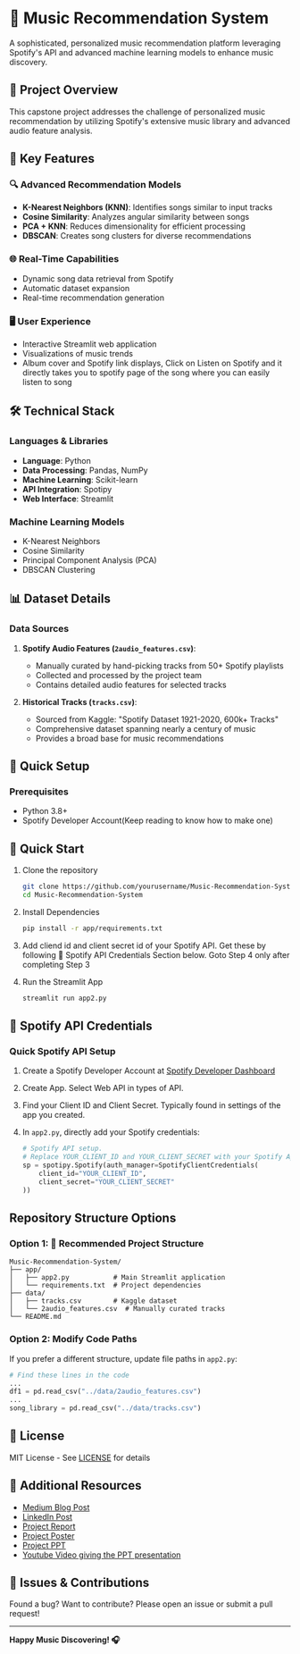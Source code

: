 # 🎵 Music Recommendation System

A sophisticated, personalized music recommendation platform leveraging Spotify's API and advanced machine learning models to enhance music discovery.

## 🌟 Project Overview

This capstone project addresses the challenge of personalized music recommendation by utilizing Spotify's extensive music library and advanced audio feature analysis.

## 🎯 Key Features

### 🔍 Advanced Recommendation Models
- **K-Nearest Neighbors (KNN)**: Identifies songs similar to input tracks
- **Cosine Similarity**: Analyzes angular similarity between songs
- **PCA + KNN**: Reduces dimensionality for efficient processing
- **DBSCAN**: Creates song clusters for diverse recommendations

### 🌐 Real-Time Capabilities
- Dynamic song data retrieval from Spotify
- Automatic dataset expansion
- Real-time recommendation generation

### 🖥️ User Experience
- Interactive Streamlit web application
- Visualizations of music trends
- Album cover and Spotify link displays, Click on Listen on Spotify and it directly takes you to spotify page of the song where you can easily listen to song

## 🛠️ Technical Stack

### Languages & Libraries
- **Language**: Python
- **Data Processing**: Pandas, NumPy
- **Machine Learning**: Scikit-learn
- **API Integration**: Spotipy
- **Web Interface**: Streamlit

### Machine Learning Models
- K-Nearest Neighbors
- Cosine Similarity
- Principal Component Analysis (PCA)
- DBSCAN Clustering

## 📊 Dataset Details

### Data Sources
1. **Spotify Audio Features (`2audio_features.csv`)**: 
   - Manually curated by hand-picking tracks from 50+ Spotify playlists
   - Collected and processed by the project team
   - Contains detailed audio features for selected tracks

2. **Historical Tracks (`tracks.csv`)**: 
   - Sourced from Kaggle: "Spotify Dataset 1921-2020, 600k+ Tracks"
   - Comprehensive dataset spanning nearly a century of music
   - Provides a broad base for music recommendations

## 🚀 Quick Setup

### Prerequisites
- Python 3.8+
- Spotify Developer Account(Keep reading to know how to make one)

## 🚀 Quick Start

1. Clone the repository
   ```bash
   git clone https://github.com/yourusername/Music-Recommendation-System.git
   cd Music-Recommendation-System
   ```

2. Install Dependencies
   ```bash
   pip install -r app/requirements.txt
   ```
   
3. Add cliend id and client secret id of your Spotify API. Get these by following 🔐 Spotify API Credentials Section below. Goto Step 4 only after completing Step 3
 
4. Run the Streamlit App
   ```bash
   streamlit run app2.py
   ```

## 🔐 Spotify API Credentials

### Quick Spotify API Setup
1. Create a Spotify Developer Account at [Spotify Developer Dashboard](https://developer.spotify.com/dashboard/)

2. Create App. Select Web API in types of API. 

3. Find your Client ID and Client Secret. Typically found in settings of the app you created.

4. In `app2.py`, directly add your Spotify credentials:
   ```python
   # Spotify API setup.
   # Replace YOUR_CLIENT_ID and YOUR_CLIENT_SECRET with your Spotify Api client id and client secret id 
   sp = spotipy.Spotify(auth_manager=SpotifyClientCredentials(
       client_id="YOUR_CLIENT_ID",
       client_secret="YOUR_CLIENT_SECRET"
   ))
   ```

## Repository Structure Options

### Option 1: 📁 Recommended Project Structure
```
Music-Recommendation-System/
├── app/
│   ├── app2.py           # Main Streamlit application
│   └── requirements.txt  # Project dependencies
├── data/
│   ├── tracks.csv        # Kaggle dataset
│   └── 2audio_features.csv  # Manually curated tracks
└── README.md
```
### Option 2: Modify Code Paths
If you prefer a different structure, update file paths in `app2.py`:
```python
# Find these lines in the code 
...
df1 = pd.read_csv("../data/2audio_features.csv")
...
song_library = pd.read_csv("../data/tracks.csv")
```

## 📝 License
MIT License - See [LICENSE](LICENSE) for details

## 🔗 Additional Resources
- [Medium Blog Post](https://medium.com/@2103a52159/discover-your-next-favorite-song-building-a-music-recommendation-system-ce998fd229a3)
- [LinkedIn Post](https://www.linkedin.com/posts/naveed-sharief-b0ba1b252_machinelearning-musictech-aiinnovation-activity-7264335292780748800-zSgd?utm_source=share&utm_medium=member_desktop)
- [Project Report](reports/Final-Report.pdf)
- [Project Poster](reports/Poster.pdf)
- [Project PPT](reports/PPT.ppt)
- [Youtube Video giving the PPT presentation](https://youtu.be/McpnVNAPNQo?si=87_OhFmZ4dh3LOug)

## 🐛 Issues & Contributions
Found a bug? Want to contribute? Please open an issue or submit a pull request!

---

**Happy Music Discovering! 🎧**
